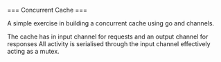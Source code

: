 
=== Concurrent Cache ===

A simple exercise in building a concurrent cache using go and channels.

The cache has in input channel for requests and an output channel for responses
All activity is serialised through the input channel effectively acting as a mutex.
